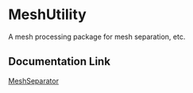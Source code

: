 # MeshUtility

A mesh processing package for mesh separation, etc.

## Documentation Link

[MeshSeparator](https://github.com/vrm-c/UniVRM/tree/master/Assets/MeshUtility/Documentation/notes/MeshSeparator.md)